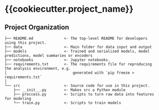 # {{cookiecutter.project_name}}

Project Organization
----------------------
    ├── README.md              <- The top-level README for developers using this project.
    ├── data                   <- Main folder for data input and output
    ├── models                 <- Trained and serialized models, model predictions, model summaries or encoders
    ├── notebooks              <- Jupyter notebooks. 
    ├── requirements.txt       <- The requirements file for reproducing the analysis environment, e.g.
    │                              generated with `pip freeze > requirements.txt`
    │
    └── src                    <- Source code for use in this project.
        ├── __init__.py        <- Makes src a Python module
        ├── proccess.py        <- Scripts to turn raw data into features for modeling
        └── train.py           <- Scripts to train models